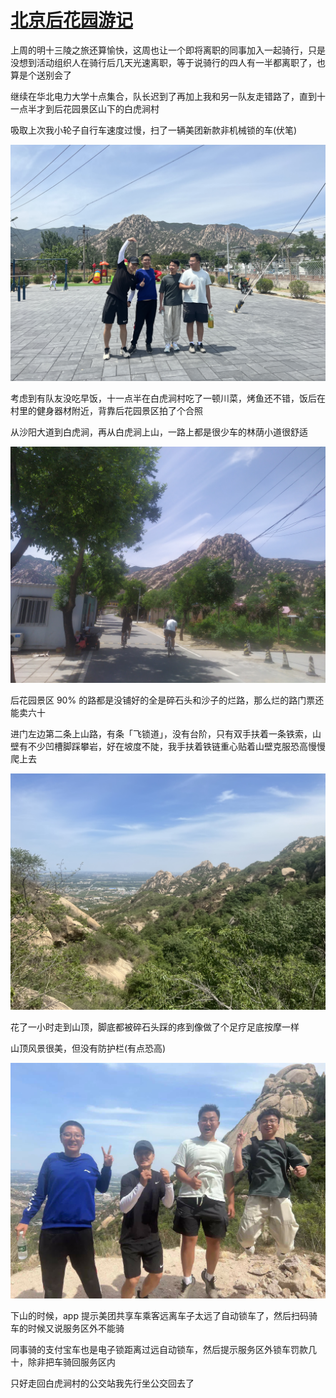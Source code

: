 # [北京后花园游记](/2023/05/beijing_back_yard_tour.md)

上周的明十三陵之旅还算愉快，这周也让一个即将离职的同事加入一起骑行，只是没想到活动组织人在骑行后几天光速离职，等于说骑行的四人有一半都离职了，也算是个送别会了

继续在华北电力大学十点集合，队长迟到了再加上我和另一队友走错路了，直到十一点半才到后花园景区山下的白虎涧村

吸取上次我小轮子自行车速度过慢，扫了一辆美团新款非机械锁的车(伏笔)

![](group_photo_1.jpg)

考虑到有队友没吃早饭，十一点半在白虎涧村吃了一顿川菜，烤鱼还不错，饭后在村里的健身器材附近，背靠后花园景区拍了个合照

从沙阳大道到白虎涧，再从白虎涧上山，一路上都是很少车的林荫小道很舒适

![](bike_tour_boulevard.jpg)

后花园景区 90% 的路都是没铺好的全是碎石头和沙子的烂路，那么烂的路门票还能卖六十

进门左边第二条上山路，有条「飞锁道」，没有台阶，只有双手扶着一条铁索，山壁有不少凹槽脚踩攀岩，好在坡度不陡，我手扶着铁链重心贴着山壁克服恐高慢慢爬上去

![](mountain_view.jpg)

花了一小时走到山顶，脚底都被碎石头踩的疼到像做了个足疗足底按摩一样

山顶风景很美，但没有防护栏(有点恐高)

![](group_photo_2.jpg)

下山的时候，app 提示美团共享车乘客远离车子太远了自动锁车了，然后扫码骑车的时候又说服务区外不能骑

同事骑的支付宝车也是电子锁距离过远自动锁车，然后提示服务区外锁车罚款几十，除非把车骑回服务区内

只好走回白虎涧村的公交站我先行坐公交回去了
